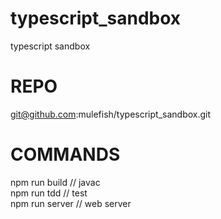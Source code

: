 # typescript_sandbox
typescript sandbox

# REPO
git@github.com:mulefish/typescript_sandbox.git


# COMMANDS
npm run build // javac    
npm run tdd // test   
npm run server // web server    

